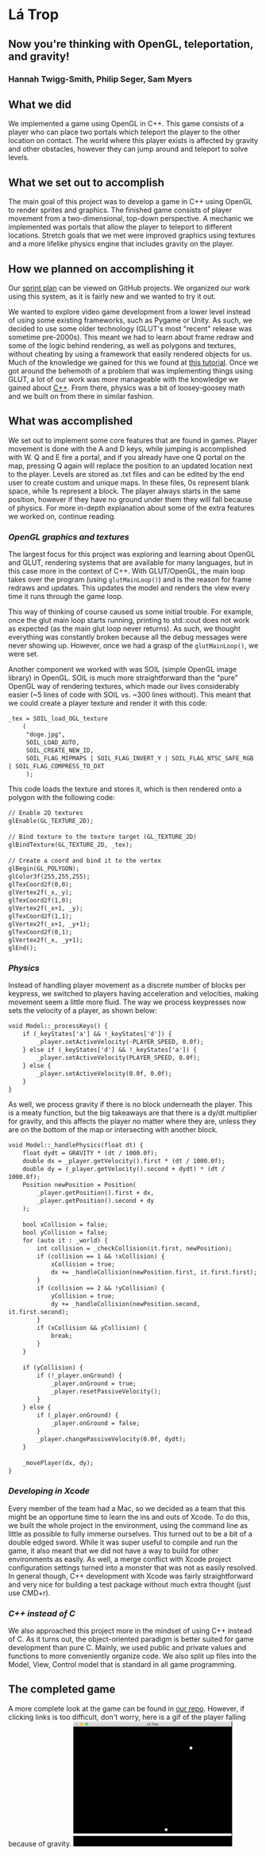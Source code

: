 # Lá Trop
## Now you're thinking with OpenGL, teleportation, and gravity!
### Hannah Twigg-Smith, Philip Seger, Sam Myers

## What we did
We implemented a game using OpenGL in C++. This game consists of a player who can place two portals which teleport the player to the other location on contact. The world where this player exists is affected by gravity and other obstacles, however they can jump around and teleport to solve levels.

## What we set out to accomplish
The main goal of this project was to develop a game in C++ using OpenGL to render sprites and graphics. The finished game consists of player movement from a two-dimensional, top-down perspective. A mechanic we implemented was portals that allow the player to teleport to different locations. Stretch goals that we met were improved graphics using textures and a more lifelike physics engine that includes gravity on the player.

## How we planned on accomplishing it
Our [sprint plan](https://github.com/hannahtwiggsmith/SoftSysHedonisticHibiscus/projects/1) can be viewed on GitHub projects. We organized our work using this system, as it is fairly new and we wanted to try it out.

We wanted to explore video game development from a lower level instead of using some existing frameworks, such as Pygame or Unity. As such, we decided to use some older technology (GLUT's most "recent" release was sometime pre-2000s). This meant we had to learn about frame redraw and some of the logic behind rendering, as well as polygons and textures, without cheating by using a framework that easily rendered objects for us. Much of the knowledge we gained for this we found at [this tutorial](http://www.lighthouse3d.com/tutorials/glut-tutorial/). Once we got around the behemoth of a problem that was implementing things using GLUT, a lot of our work was more manageable with the knowledge we gained about [C++](https://learnxinyminutes.com/docs/c++/). From there, physics was a bit of loosey-goosey math and we built on from there in similar fashion.

## What was accomplished
We set out to implement some core features that are found in games. Player movement is done with the A and D keys, while jumping is accomplished with W. Q and E fire a portal, and if you already have one Q portal on the map, pressing Q again will replace the position to an updated location next to the player. Levels are stored as .txt files and can be edited by the end user to create custom and unique maps. In these files, 0s represent blank space, while 1s represent a block. The player always starts in the same position, however if they have no ground under them they will fall because of physics. For more in-depth explanation about some of the extra features we worked on, continue reading.

### _OpenGL graphics and textures_
The largest focus for this project was exploring and learning about OpenGL and GLUT, rendering systems that are available for many languages, but in this case more in the context of C++. With GLUT/OpenGL, the main loop takes over the program (using `glutMainLoop()`) and is the reason for frame redraws and updates. This updates the model and renders the view every time it runs through the game loop.

This way of thinking of course caused us some initial trouble. For example, once the glut main loop starts running, printing to std::cout does not work as expected (as the main glut loop never returns). As such, we thought everything was constantly broken because all the debug messages were never showing up. However, once we had a grasp of the `glutMainLoop()`, we were set.

Another component we worked with was SOIL (simple OpenGL image library) in OpenGL. SOIL is much more straightforward than the "pure" OpenGL way of rendering textures, which made our lives considerably easier (~5 lines of code with SOIL vs. ~300 lines without). This meant that we could create a player texture and render it with this code:
```
_tex = SOIL_load_OGL_texture
    (
     "doge.jpg",
     SOIL_LOAD_AUTO,
     SOIL_CREATE_NEW_ID,
     SOIL_FLAG_MIPMAPS | SOIL_FLAG_INVERT_Y | SOIL_FLAG_NTSC_SAFE_RGB | SOIL_FLAG_COMPRESS_TO_DXT
     );
```
This code loads the texture and stores it, which is then rendered onto a polygon with the following code:
```
// Enable 2D textures
glEnable(GL_TEXTURE_2D);

// Bind texture to the texture target (GL_TEXTURE_2D)
glBindTexture(GL_TEXTURE_2D, _tex);

// Create a coord and bind it to the vertex
glBegin(GL_POLYGON);
glColor3f(255,255,255);
glTexCoord2f(0,0);
glVertex2f(_x,_y);
glTexCoord2f(1,0);
glVertex2f(_x+1, _y);
glTexCoord2f(1,1);
glVertex2f(_x+1, _y+1);
glTexCoord2f(0,1);
glVertex2f(_x, _y+1);
glEnd();
```

### _Physics_
Instead of handling player movement as a discrete number of blocks per keypress, we switched to players having acceleration and velocities, making movement seem a little more fluid. The way we process keypresses now sets the velocity of a player, as shown below:
```
void Model::_processKeys() {
    if (_keyStates['a'] && !_keyStates['d']) {
        _player.setActiveVelocity(-PLAYER_SPEED, 0.0f);
    } else if (_keyStates['d'] && !_keyStates['a']) {
        _player.setActiveVelocity(PLAYER_SPEED, 0.0f);
    } else {
        _player.setActiveVelocity(0.0f, 0.0f);
    }
}
```

As well, we process gravity if there is no block underneath the player. This is a meaty function, but the big takeaways are that there is a dy/dt multiplier for gravity, and this affects the player no matter where they are, unless they are on the bottom of the map or intersecting with another block.

```
void Model::_handlePhysics(float dt) {
    float dydt = GRAVITY * (dt / 1000.0f);
    double dx = _player.getVelocity().first * (dt / 1000.0f);
    double dy = (_player.getVelocity().second + dydt) * (dt / 1000.0f);
    Position newPosition = Position(
        _player.getPosition().first + dx,
        _player.getPosition().second + dy
    );

    bool xCollision = false;
    bool yCollision = false;
    for (auto it : _world) {
        int collision = _checkCollision(it.first, newPosition);
        if (collision == 1 && !xCollision) {
            xCollision = true;
            dx += _handleCollision(newPosition.first, it.first.first);
        }
        if (collision == 2 && !yCollision) {
            yCollision = true;
            dy += _handleCollision(newPosition.second, it.first.second);
        }
        if (xCollision && yCollision) {
            break;
        }
    }

    if (yCollision) {
        if (!_player.onGround) {
            _player.onGround = true;
            _player.resetPassiveVelocity();
        }
    } else {
        if (_player.onGround) {
            _player.onGround = false;
        }
        _player.changePassiveVelocity(0.0f, dydt);
    }

    _movePlayer(dx, dy);
}
```

### _Developing in Xcode_
Every member of the team had a Mac, so we decided as a team that this might be an opportune time to learn the ins and outs of Xcode. To do this, we built the whole project in the environment, using the command line as little as possible to fully immerse ourselves. This turned out to be a bit of a double edged sword. While it was super useful to compile and run the game, it also meant that we did not have a way to build for other environments as easily. As well, a merge conflict with Xcode project configuration settings turned into a monster that was not as easily resolved. In general though, C++ development with Xcode was fairly straightforward and very nice for building a test package without much extra thought (just use CMD+r).

### _C++ instead of C_
We also approached this project more in the mindset of using C++ instead of C. As it turns out, the object-oriented paradigm is better suited for game development than pure C. Mainly, we used public and private values and functions to more conveniently organize code. We also split up files into the Model, View, Control model that is standard in all game programming.

## The completed game
A more complete look at the game can be found in [our repo](https://github.com/hannahtwiggsmith/SoftSysHedonisticHibiscus). However, if clicking links is too difficult, don't worry, here is a gif of the player falling because of gravity.
![gravity.gif](reports/resources/gravity.gif)
